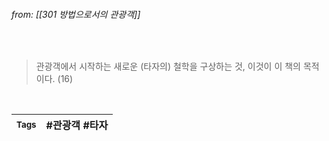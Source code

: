 
###### from: [[301 방법으로서의 관광객]]  

<br/>

>관광객에서 시작하는 새로운 (타자의) 철학을 구상하는 것, 이것이 이 책의 목적이다. (16)  

<br/>

| <small> Tags </small> | #관광객  #타자 |
| --- | --- |
